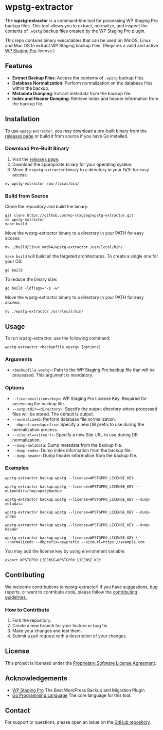 # wpstg-extractor

The **wpstg-extractor** is a command-line tool for processing WP Staging Pro backup files. This tool allows you to extract, normalize, and inspect the contents of `.wpstg` backup files created by the WP Staging Pro plugin.

This repo contains binary executables that can be used on WinOS, Linux and Mac OS to extract WP Staging backup files. (Requires a valid and active [WP Staging Pro](https://wp-staging.com) license.)

## Features

- **Extract Backup Files**: Access the contents of `.wpstg` backup files.
- **Database Normalization**: Perform normalization on the database files within the backup.
- **Metadata Dumping**: Extract metadata from the backup file.
- **Index and Header Dumping**: Retrieve index and header information from the backup file.

## Installation

To use `wpstg-extractor`, you may download a pre-built binary from the [releases page](https://github.com/wp-staging/wpstg-extractor/releases) or build it from source if you have Go installed.

### Download Pre-Built Binary

1. Visit the [releases page](https://github.com/wp-staging/wpstg-extractor/releases).
2. Download the appropriate binary for your operating system.
3. Move the `wpstg-extractor` binary to a directory in your `PATH` for easy access:

```
mv wpstg-extractor /usr/local/bin/
```

### Build from Source

Clone the repository and build the binary:

```
git clone https://github.com/wp-staging/wpstg-extractor.git
cd wpstg-extractor
make build
```

Move the wpstg-extractor binary to a directory in your PATH for easy access:

```
mv ./build/linux_amd64/wpstg-extractor /usr/local/bin/
```

`make build` will build all the targeted architectures. To create a single one for your OS:
```
go build
```

To reduce the binary size:

```
go build -ldflags="-s -w"
```

Move the wpstg-extractor binary to a directory in your PATH for easy access:

```
mv ./wpstg-extractor /usr/local/bin/
```

## Usage

To run wpstg-extractor, use the following command:

```
wpstg-extractor <backupfile.wpstg> [options]
```

### Arguments
- `<backupfile.wpstg>`: Path to the WP Staging Pro backup file that will be processed. This argument is mandatory.

### Options
- `--license=<licensekey>`: WP Staging Pro License Key. Required for accessing the backup file.
- `--outputdir=<directory>`: Specify the output directory where processed files will be stored. The default is output.
- `--normalizedb`: Perform database file normalization.
- `--dbprefix=<dbprefix>`: Specify a new DB prefix to use during the normalization process.
- `--siteurl=<siteurl>`: Specify a new Site URL to use during DB normalization.
- `--dump-metadata`: Dump metadata from the backup file.
- `--dump-index`: Dump index information from the backup file.
- `--dump-header`: Dump header information from the backup file.

### Examples

```
wpstg-extractor backup.wpstg --license=WPSTGPRO_LICENSE_KEY
```

```
wpstg-extractor backup.wpstg --license=WPSTGPRO_LICENSE_KEY --outputdir=/tmp/wpstgbackup
```

```
wpstg-extractor backup.wpstg --license=WPSTGPRO_LICENSE_KEY --dump-metadata
```

```
wpstg-extractor backup.wpstg --license=WPSTGPRO_LICENSE_KEY --dump-index
```

```
wpstg-extractor backup.wpstg --license=WPSTGPRO_LICENSE_KEY --dump-header
```

```
wpstg-extractor backup.wpstg --license=WPSTGPRO_LICENSE_KEY \
--normalizedb --dbprefix=newprefix --siteurl=https://example.com
```

You may add the license key by using environment variable:

```
export WPSTGPRO_LICENSE=WPSTGPRO_LICENSE_KEY
```

## Contributing
We welcome contributions to wpstg-extractor! If you have suggestions, bug reports, or want to contribute code, please follow the [contributing guidelines.](https://github.com/wp-staging/wp-staging-pro)

### How to Contribute
1. Fork the repository.
2. Create a new branch for your feature or bug fix.
3. Make your changes and test them.
4. Submit a pull request with a description of your changes.

## License
This project is licensed under the [Proprietary Software License Agreement](./LICENSE.md).

## Acknowledgements
- [WP Staging Pro](https://wp-staging.com/) The Best WordPress Backup and Migration Plugin
- [Go Programming Language](https://go.dev/) The core language for this tool.

## Contact
For support or questions, please open an issue on the [GitHub repository](https://github.com/wp-staging/wpstg-extractor).

